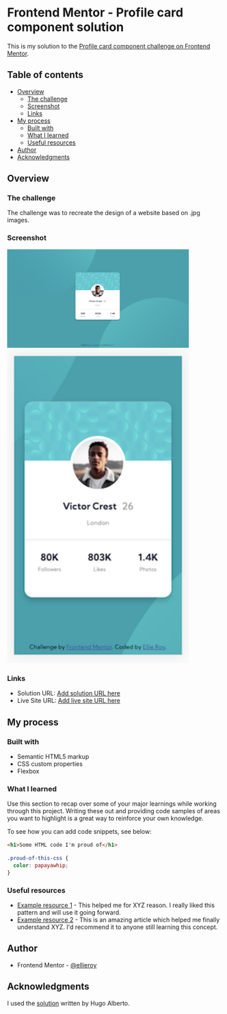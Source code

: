 # Frontend Mentor - Profile card component solution

This is my solution to the [Profile card component challenge on Frontend Mentor](https://www.frontendmentor.io/challenges/profile-card-component-cfArpWshJ).

## Table of contents

- [Overview](#overview)
  - [The challenge](#the-challenge)
  - [Screenshot](#screenshot)
  - [Links](#links)
- [My process](#my-process)
  - [Built with](#built-with)
  - [What I learned](#what-i-learned)
  - [Useful resources](#useful-resources)
- [Author](#author)
- [Acknowledgments](#acknowledgments)

## Overview

### The challenge

The challenge was to recreate the design of a website based on .jpg images. 

### Screenshot

<img src="./final-result/final-result-web.png" width="425"/> <img src="./final-result/final-result-mobile.png" width="425"/> 

### Links

- Solution URL: [Add solution URL here](https://your-solution-url.com)
- Live Site URL: [Add live site URL here](https://ellieroy.github.io/profile-card/)

## My process

### Built with

- Semantic HTML5 markup
- CSS custom properties
- Flexbox

### What I learned

Use this section to recap over some of your major learnings while working through this project. Writing these out and providing code samples of areas you want to highlight is a great way to reinforce your own knowledge.

To see how you can add code snippets, see below:

```html
<h1>Some HTML code I'm proud of</h1>
```
```css
.proud-of-this-css {
  color: papayawhip;
}
```

### Useful resources

- [Example resource 1](https://www.example.com) - This helped me for XYZ reason. I really liked this pattern and will use it going forward.
- [Example resource 2](https://www.example.com) - This is an amazing article which helped me finally understand XYZ. I'd recommend it to anyone still learning this concept.

## Author

- Frontend Mentor - [@ellieroy](https://www.frontendmentor.io/profile/ellieroy)

## Acknowledgments

I used the [solution](https://www.frontendmentor.io/solutions/profile-card-component-5WYuqW2jg) written by Hugo Alberto. 

